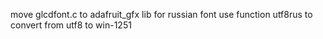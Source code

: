 move glcdfont.c to adafruit_gfx lib for russian font
use function utf8rus to convert from utf8 to win-1251